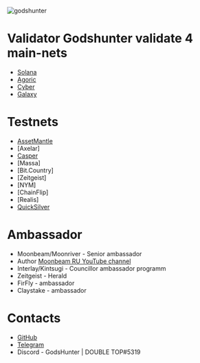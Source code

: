 ![godshunter](https://user-images.githubusercontent.com/38581319/140643843-a4986972-3982-49bc-b499-3e6fb8949113.png)

# Validator Godshunter validate 4 main-nets

- [Solana](https://www.validators.app/validators/FhtTzi7AjoBTY3RWydBaNQNmcQutpJBeiGYmBET4y1bG?locale=en&network=mainnet&order=&refresh=)
- [Agoric](https://main.explorer.agoric.net/validator/agoricvaloper1cjs0sgxz709mvfyzje7tzsflyhcvrpxv04m2dl)
- [Cyber](https://cyb.ai/network/bostrom/hero/bostromvaloper1zaefvwrgk2g45k68a3ngahgq0xky5zgeluu86f)
- [Galaxy](https://explorer.postcapitalist.io/galaxy/staking/galaxyvaloper1ray63rxppdh7wdg3symek4xvqkkudh0a92kgmq)

# Testnets
- [AssetMantle](https://test-mantle-1.explorer.persistence.one/validators/mantlevaloper1an7h7zscggkd9lwcsr9kqsce6xvd6c6q2lgag9)
- [Axelar]
- [Casper](https://testnet.cspr.live/validator/016a542586d8b648abb243f37f7336572982d512a96c067476a147c4f9980fee5b)
- [Massa]
- [Bit.Country]
- [Zeitgeist]
- [NYM]
- [ChainFlip]
- [Realis]
- [QuickSilver](https://quicksilver.explorers.guru/validator/quickvaloper13rcn36g28km83ycwtcna05nt4984zm0ynmhvux)

# Ambassador
- Moonbeam/Moonriver - Senior ambassador
- Author [Moonbeam RU YouTube channel](https://www.youtube.com/channel/UC1t2t8VqWmekToiPdbbytNQ)
- Interlay/Kintsugi - Councillor ambassador programm
- Zeitgeist - Herald
- FirFly - ambassador
- Claystake - ambassador
# Contacts

- [GitHub](https://github.com/godshunter)
- [Telegram](https://t.me/godshunter)
- Discord - GodsHunter | DOUBLE TOP#5319
